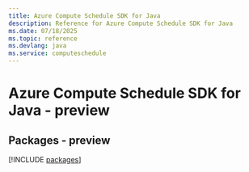 ```yaml
---
title: Azure Compute Schedule SDK for Java
description: Reference for Azure Compute Schedule SDK for Java
ms.date: 07/18/2025
ms.topic: reference
ms.devlang: java
ms.service: computeschedule
---
```

# Azure Compute Schedule SDK for Java - preview
## Packages - preview
[!INCLUDE [packages](compute-schedule-index.md)]